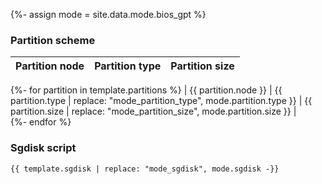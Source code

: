 {%- assign mode = site.data.mode.bios_gpt %}

### Partition scheme

| Partition node       | Partition type       | Partition size       |
| :------------------- | :------------------- | :------------------- |
{%- for partition in template.partitions %}
| {{ partition.node }} | {{ partition.type | replace: "mode_partition_type", mode.partition.type }} | {{ partition.size | replace: "mode_partition_size", mode.partition.size }} |      
{%- endfor %}

### Sgdisk script

```
{{ template.sgdisk | replace: "mode_sgdisk", mode.sgdisk -}}
```
